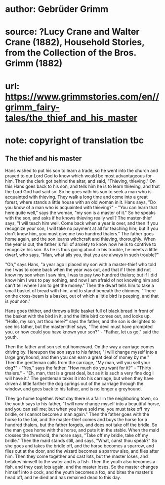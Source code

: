 # author: Gebrüder Grimm
# source: ?Lucy Crane and Walter Crane (1882), Household Stories, from the Collection of the Bros. Grimm (1882)
# url: https://www.grimmstories.com/en//grimm_fairy-tales/the_thief_and_his_master
# note: copyright of translation tbc

## The thief and his master 

Hans wished to put his son to learn a trade, so he went into the church
and prayed to our Lord God to know which would be most advantageous for
him. Then the clerk got behind the altar, and said, "Thieving,
thieving." On this Hans goes back to his son, and tells him he is to
learn thieving, and that the Lord God had said so. So he goes with his
son to seek a man who is acquainted with thieving. They walk a long time
and come into a great forest, where stands a little house with an old
woman in it. Hans says, "Do you know of a man who is acquainted with
thieving?" - "You can learn that here quite well," says the woman,
"my son is a master of it." So he speaks with the son, and asks if he
knows thieving really well? The master-thief says, "I will teach him
well. Come back when a year is over, and then if you recognize your son,
I will take no payment at all for teaching him; but if you don't know
him, you must give me two hundred thalers."
The father goes home again, and the son learns witchcraft and thieving,
thoroughly. When the year is out, the father is full of anxiety to know
how he is to contrive to recognize his son. As he is thus going about in
his trouble, he meets a little dwarf, who says, "Man, what ails you,
that you are always in such trouble?"

"Oh," says Hans, "a year ago I placed my son with a master-thief who
told me I was to come back when the year was out, and that if I then did
not know my son when I saw him, I was to pay two hundred thalers; but if
I did know him I was to pay nothing, and now I am afraid of not knowing
him and can't tell where I am to get the money." Then the dwarf tells
him to take a small basket of bread with him, and to stand beneath the
chimney. "There on the cross-beam is a basket, out of which a little
bird is peeping, and that is your son."

Hans goes thither, and throws a little basket full of black bread in
front of the basket with the bird in it, and the little bird comes out,
and looks up. "Hollo, my son, art thou here?" says the father, and the
son is delighted to see his father, but the master-thief says, "The
devil must have prompted you, or how could you have known your son?" -
"Father, let us go," said the youth.

Then the father and son set out homeward. On the way a carriage comes
driving by. Hereupon the son says to his father, "I will change myself
into a large greyhound, and then you can earn a great deal of money by
me." Then the gentleman calls from the carriage, "My man, will you
sell your dog?" - "Yes," says the father. "How much do you want for
it?" - "Thirty thalers." - "Eh, man, that is a great deal, but as it
is such a very fine dog I will have it." The gentleman takes it into
his carriage, but when they have driven a little farther the dog springs
out of the carriage through the window, and goes back to his father, and
is no longer a greyhound.

They go home together. Next day there is a fair in the neighboring town,
so the youth says to his father, "I will now change myself into a
beautiful horse, and you can sell me; but when you have sold me, you
must take off my bridle, or I cannot become a man again." Then the
father goes with the horse to the fair, and the master-thief comes and
buys the horse for a hundred thalers, but the father forgets, and does
not take off the bridle. So the man goes home with the horse, and puts
it in the stable. When the maid crosses the threshold, the horse says,
"Take off my bridle, take off my bridle." Then the maid stands still,
and says, "What, canst thou speak?" So she goes and takes the bridle
off, and the horse becomes a sparrow, and flies out at the door, and the
wizard becomes a sparrow also, and flies after him. Then they come
together and cast lots, but the master loses, and betakes himself to the
water and is a fish. Then the youth also becomes a fish, and they cast
lots again, and the master loses. So the master changes himself into a
cock, and the youth becomes a fox, and bites the master's head off, and
he died and has remained dead to this day.
